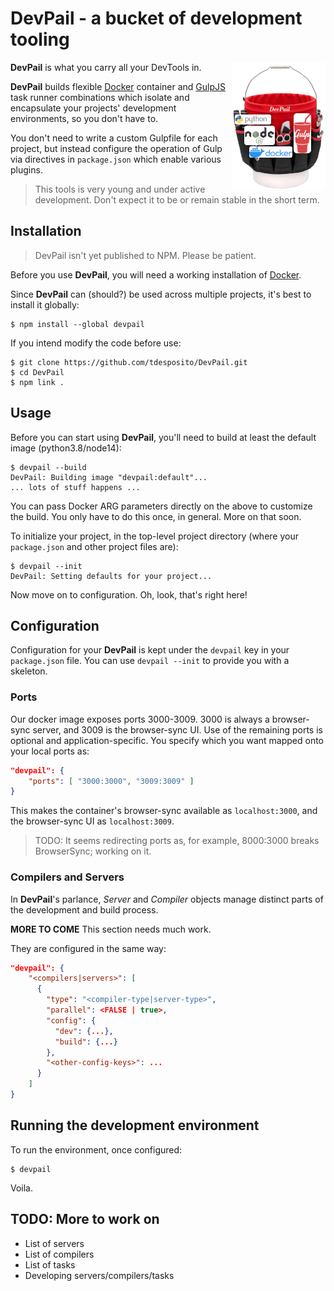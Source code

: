 # DevPail - a bucket of development tooling

**DevPail** is what you carry all your DevTools in.  <img align="right" alt="DevPail Logo" src="images/devpail-logo-150x205.png">

**DevPail** builds flexible [Docker](https://docker.com) container and
[GulpJS](https://gulpjs.com) task runner combinations which isolate and
encapsulate your projects' development environments, so you don't have to.

You don't need to write a custom Gulpfile for each project, but instead configure the operation of Gulp via directives in `package.json` which enable various plugins.

> This tools is very young and under active development. Don't expect it to be or remain stable in the short term.

## Installation

> DevPail isn't yet published to NPM. Please be patient.

Before you use **DevPail**, you will need a working installation of [Docker](https://www.docker.com).

Since **DevPail** can (should?) be used across multiple projects, it's best to install it globally:

```console
$ npm install --global devpail
```

If you intend modify the code before use:

```console
$ git clone https://github.com/tdesposito/DevPail.git
$ cd DevPail
$ npm link .
```

## Usage

Before you can start using **DevPail**, you'll need to build at least the default image (python3.8/node14):

```console
$ devpail --build
DevPail: Building image "devpail:default"...
... lots of stuff happens ...
```

You can pass Docker ARG parameters directly on the above to customize the build.
You only have to do this once, in general. More on that soon.

To initialize your project, in the top-level project directory (where your
`package.json` and other project files are):

```console
$ devpail --init
DevPail: Setting defaults for your project...
```

Now move on to configuration. Oh, look, that's right here!

## Configuration

Configuration for your **DevPail** is kept under the `devpail` key in your
`package.json` file. You can use `devpail --init` to provide you with a
skeleton.

### Ports

Our docker image exposes ports 3000-3009. 3000 is always a browser-sync server,
and 3009 is the browser-sync UI. Use of the remaining ports is optional and
application-specific. You specify which you want mapped onto your local ports
as:

```json
"devpail": {
    "ports": [ "3000:3000", "3009:3009" ]
}
```

This makes the container's browser-sync available as `localhost:3000`, and the
browser-sync UI as `localhost:3009`.

> TODO: It seems redirecting ports as, for example, 8000:3000 breaks BrowserSync; working on it.

### Compilers and Servers

In **DevPail**'s parlance, _Server_ and _Compiler_ objects manage distinct parts
of the development and build process.

**MORE TO COME** This section needs much work.

They are configured in the same way:
```JSON
"devpail": {
    "<compilers|servers>": [
      {
        "type": "<compiler-type|server-type>",
        "parallel": <FALSE | true>,
        "config": {
          "dev": {...},
          "build": {...}
        },
        "<other-config-keys>": ...
      }
    ]
}
```

## Running the development environment

To run the environment, once configured:

```console
$ devpail
```

Voila.

## TODO: More to work on

* List of servers
* List of compilers
* List of tasks
* Developing servers/compilers/tasks
